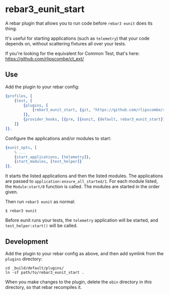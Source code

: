 # rebar3_eunit_start

A rebar plugin that allows you to run code before `rebar3 eunit` does its thing.

It's useful for starting applications (such as `telemetry`) that your code depends on, without scattering fixtures all
over your tests.

If you're looking for the equivalent for Common Test, that's here: https://github.com/rlipscombe/ct_ext/

## Use

Add the plugin to your rebar config:

```erlang
{profiles, [
    {test, [
        {plugins, [
            {rebar3_eunit_start, {git, "https://github.com/rlipscombe/rebar3_eunit_start.git", {tag, "0.1.0"}}}
        ]},
        {provider_hooks, [{pre, [{eunit, {default, rebar3_eunit_start}}]}]}
    ]}
]}.
```

Configure the applications and/or modules to start:

```erlang
{eunit_opts, [
    % ...
    {start_applications, [telemetry]},
    {start_modules, [test_helper]}
]}.
```

It starts the listed applications and then the listed modules. The applications are passed to
`application:ensure_all_started/1`. For each module listed, the `Module:start/0` function is called. The modules
are started in the order given.

Then run `rebar3 eunit` as normal:

    $ rebar3 eunit

Before eunit runs your tests, the `telemetry` application will be started, and `test_helper:start()` will be called.

## Development

Add the plugin to your rebar config as above, and then add symlink from the `plugins` directory:

```
cd _build/default/plugins/
ln -sf path/to/rebar3_eunit_start .
```

When you make changes to the plugin, delete the `ebin` directory in _this_ directory, so that rebar recompiles it.
